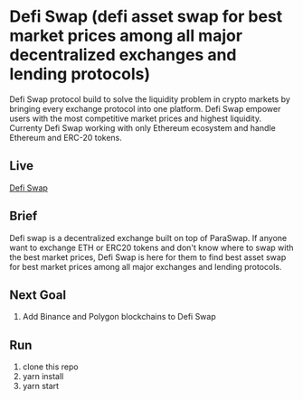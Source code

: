 # Defi Swap (defi asset swap for best market prices among all major decentralized exchanges and lending protocols)

Defi Swap protocol build to solve the liquidity problem in crypto markets by bringing every exchange protocol into one platform. Defi Swap empower users with the most competitive market prices and highest liquidity. Currenty Defi Swap working with only Ethereum ecosystem and handle Ethereum and ERC-20 tokens.

## Live

[Defi Swap](https://opendefiswap.netlify.app/)

## Brief

Defi swap is a decentralized exchange built on top of ParaSwap. If anyone want to exchange ETH or ERC20 tokens and don't know where to swap with the best market prices, Defi Swap is here for them to find best asset swap for best market prices among all major exchanges and lending protocols.

## Next Goal

1. Add Binance and Polygon blockchains to Defi Swap

## Run

1) clone this repo  
2) yarn install
3) yarn start